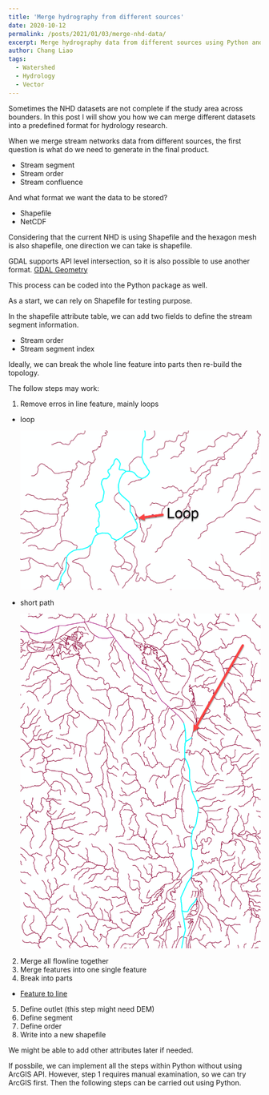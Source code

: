 ```yaml
---
title: 'Merge hydrography from different sources'
date: 2020-10-12
permalink: /posts/2021/01/03/merge-nhd-data/
excerpt: Merge hydrography data from different sources using Python and GDAL.
author: Chang Liao
tags:
  - Watershed
  - Hydrology
  - Vector
---
```


Sometimes the NHD datasets are not complete if the study area across bounders.
In this post I will show you how we can merge different datasets into a predefined format for hydrology research.

When we merge stream networks data from different sources, the first question is what do we need to generate in the final product.
* Stream segment 
* Stream order
* Stream confluence

And what format we want the data to be stored?
* Shapefile
* NetCDF

Considering that the current NHD is using Shapefile and the hexagon mesh is also shapefile, one direction we can take is shapefile.

GDAL supports API level intersection, so it is also possible to use another format.
[GDAL Geometry](https://gdal.org/python/osgeo.ogr.Geometry-class.html)

This process can be coded into the Python package as well.

As a start, we can rely on Shapefile for testing purpose.

In the shapefile attribute table, we can add two fields to define the stream segment information.
* Stream order
* Stream segment index

Ideally, we can break the whole line feature into parts then re-build the topology.

The follow steps may work:
1. Remove erros in line feature, mainly loops
  * loop

    ![Figure 1](https://github.com/changliao/science/blob/main/_figure/hexwatershed/flowline_loop.png?raw=true)

  * short path

    ![Figure 2](https://github.com/changliao/science/blob/main/_figure/hexwatershed/short_path.png?raw=true)
2. Merge all flowline together
3. Merge features into one single feature
4. Break into parts

  * [Feature to line](https://desktop.arcgis.com/en/arcmap/10.3/tools/data-management-toolbox/feature-to-line.htm)
  
5. Define outlet (this step might need DEM)
6. Define segment
7. Define order
8. Write into a new shapefile

We might be able to add other attributes later if needed.

If possbile, we can implement all the steps within Python without using ArcGIS API.
However, step 1 requires manual examination, so we can try ArcGIS first. Then the following steps can be carried out using Python.

